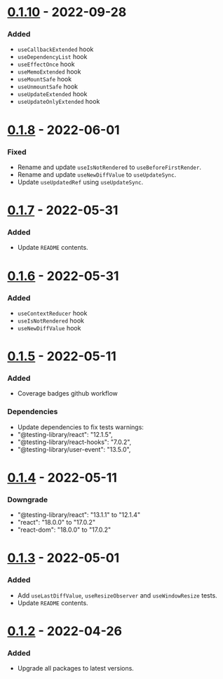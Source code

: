 # [0.1.10]() - 2022-09-28

### Added

- `useCallbackExtended` hook
- `useDependencyList` hook
- `useEffectOnce` hook
- `useMemoExtended` hook
- `useMountSafe` hook
- `useUnmountSafe` hook
- `useUpdateExtended` hook
- `useUpdateOnlyExtended` hook

# [0.1.8]() - 2022-06-01

### Fixed

- Rename and update `useIsNotRendered` to `useBeforeFirstRender`.
- Rename and update `useNewDiffValue` to `useUpdateSync`.
- Update `useUpdatedRef` using `useUpdateSync`.

# [0.1.7]() - 2022-05-31

### Added

- Update `README` contents.

# [0.1.6]() - 2022-05-31

### Added

- `useContextReducer` hook
- `useIsNotRendered` hook
- `useNewDiffValue` hook

# [0.1.5]() - 2022-05-11

### Added

- Coverage badges github workflow

### Dependencies

- Update dependencies to fix tests warnings:
- "@testing-library/react": "12.1.5",
- "@testing-library/react-hooks": "7.0.2",
- "@testing-library/user-event": "13.5.0",

# [0.1.4]() - 2022-05-11

### Downgrade

- "@testing-library/react": "13.1.1" to "12.1.4"
- "react": "18.0.0" to "17.0.2"
- "react-dom": "18.0.0" to "17.0.2"

# [0.1.3]() - 2022-05-01

### Added

- Add `useLastDiffValue`, `useResizeObserver` and `useWindowResize` tests.
- Update `README` contents.

# [0.1.2]() - 2022-04-26

### Added

- Upgrade all packages to latest versions.
